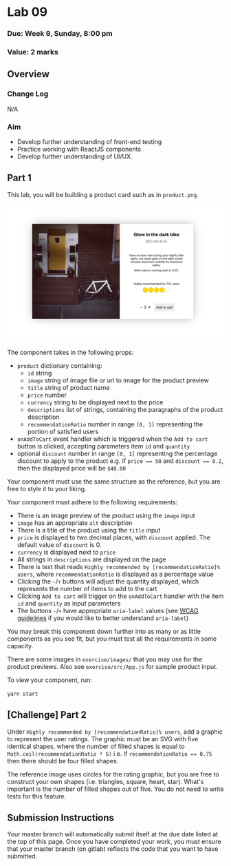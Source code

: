 # Lab 09

### Due: Week 9, Sunday, 8:00 pm

### Value: 2 marks

## Overview

### Change Log

N/A

### Aim

* Develop further understanding of front-end testing
* Practice working with ReactJS components
* Develop further understanding of UI/UX.

## Part 1

This lab, you will be building a product card such as in `product.png`.

![image](./product.png)

The component takes in the following props:
* `product` dictionary containing:
  * `id` string
  * `image` string of image file or url to image for the product preview
  * `title` string of product name
  * `price` number
  * `currency` string to be displayed next to the price
  * `descriptions` list of strings, containing the paragraphs of the product description
  * `recommendationRatio` number in range `[0, 1]` representing the portion of satisfied users
* `onAddToCart` event handler which is triggered when the `Add to cart` button is clicked, accepting parameters item `id` and `quantity`
* optional `discount` number in range `[0, 1]` representing the percentage discount to apply to the product e.g. if `price == 50` and `discount == 0.2`, then the displayed price will be `$40.00`

Your component must use the same structure as the reference, but you are free to style it to your liking.

Your component must adhere to the following requirements:
* There is an image preview of the product using the `image` input
* `image` has an appropriate `alt` description
* There is a title of the product using the `title` input
* `price` is displayed to two decimal places, with `discount` applied. The default value of `discount` is 0.
* `currency` is displayed next to `price`
* All strings in `descriptions` are displayed on the page
* There is text that reads `Highly recommended by [recommendationRatio]% users`, where `recommendationRatio` is displayed as a percentage value
* Clicking the `-`/`+` buttons will adjust the quantity displayed, which represents the number of items to add to the cart
* Clicking `Add to cart` will trigger on the `onAddToCart` handler with the item `id` and `quantity` as input parameters
* The buttons `-`/`+` have appropriate `aria-label` values (see [WCAG guidelines](https://www.w3.org/TR/WCAG20-TECHS/ARIA14.html) if you would like to better understand `aria-label`)

You may break this component down further into as many or as little components as you see fit, but you must test all the requirements in some capacity.

There are some images in `exercise/images/` that you may use for the product previews. Also see `exercise/src/App.js` for sample product input.

To view your component, run:

```yarn start```

## [Challenge] Part 2

Under `Highly recommended by [recommendationRatio]% users`, add a graphic to represent the user ratings. The graphic must be an SVG with five identical shapes, where the number of filled shapes is equal to `Math.ceil(recommendationRatio * 5)` i.e. if `recommendationRatio == 0.75` then there should be four filled shapes.

The reference image uses circles for the rating graphic, but you are free to construct your own shapes (i.e. triangles, square, heart, star). What's important is the number of filled shapes out of five. You do not need to write tests for this feature.

## Submission Instructions

Your master branch will automatically submit itself at the due date listed at the top of this page. Once you have completed your work, you must ensure that your master branch (on gitlab) reflects the code that you want to have submitted.